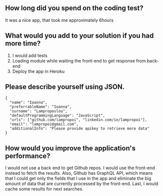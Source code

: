 ## How long did you spend on the coding test?
It was a nice app, that took me approximately 6hours

## What would you add to your solution if you had more time?
1. I would add tests
1. Loading module while waiting the front-end to get response from back-end
1. Deploy the app in Heroku

## Please describe yourself using JSON.
```
{
  "name": "Ioanna",
  "preferrableName": "Ioanna",
  "surname": "Lampropoulou",
  "defaultProgrammingLanguage": "JavaScript",
  "urls": ["github.com/lampropoi", "linkedin.com/in/lampropoi"],
  "email": "lampropoi@gmail.com",
  "additionalInfo": "Please provide apikey to retrieve more data"
}
```

## How would you improve the application's performance?
I would not use a back end to get Github repos. I would use the front-end instead to fetch the results. Also, Github has GraphQL API, which means that I could get only the fields that I use in the app and eliminate the big amount of data that are currently processed by the front-end. Last, I would cache some results for next searches.
